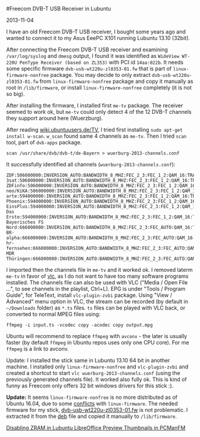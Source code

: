 #Freecom DVB-T USB Receiver in Lubuntu

2013-11-04

<!--- tags: linux -->

I have an old Freecom DVB-T USB receiver, I bought some years ago and wanted to connect it to my Asus EeePC X101 running Lubuntu 13.10 (32bit).

After connecting the Freecom DVB-T USB receiver and examining `/var/log/syslog` and `dmesg` output, I found it was identified as `WideView WT-220U PenType Receiver (based on ZL353)` with PCI id `14aa:022b`. It needs some specific firmware `dvb-usb-wt220u-zl0353-01.fw` that is part of `linux-firmware-nonfree` package. You may decide to only extract `dvb-usb-wt220u-zl0353-01.fw` from `linux-firmware-nonfree` package and copy it manually as root in `/lib/firmware`, or install `linux-firmware-nonfree` completely (it is not so big).

After installing the firmware, I installed first `me-tv` package. The receiver seemed to work ok, but `me-tv` could only detect 4 of the 12 DVB-T channels they support around here (Wuerzburg).

After reading [wiki.ubuntuusers.de/TV](http://wiki.ubuntuusers.de/TV), I tried first installing `sudo apt-get install w-scan`. `w_scan` found same 4 channels as `me-tv`. Then I tried `scan` tool, part of `dvb-apps` package.
```
scan /usr/share/dvb/dvb-t/de-Bayern > wuerburg-2013-channels.conf
```
It successfully identified all channels (`wuerburg-2013-channels.conf`):

```
ZDF:506000000:INVERSION_AUTO:BANDWIDTH_8_MHZ:FEC_2_3:FEC_1_2:QAM_16:TRANSMISSION_MODE_8K:GUARD_INTERVAL_1_4:HIERARCHY_NONE:545:546:514
3sat:506000000:INVERSION_AUTO:BANDWIDTH_8_MHZ:FEC_2_3:FEC_1_2:QAM_16:TRANSMISSION_MODE_8K:GUARD_INTERVAL_1_4:HIERARCHY_NONE:561:562:515
ZDFinfo:506000000:INVERSION_AUTO:BANDWIDTH_8_MHZ:FEC_2_3:FEC_1_2:QAM_16:TRANSMISSION_MODE_8K:GUARD_INTERVAL_1_4:HIERARCHY_NONE:577:578:516
neo/KiKA:506000000:INVERSION_AUTO:BANDWIDTH_8_MHZ:FEC_2_3:FEC_1_2:QAM_16:TRANSMISSION_MODE_8K:GUARD_INTERVAL_1_4:HIERARCHY_NONE:593:594:517
arte:594000000:INVERSION_AUTO:BANDWIDTH_8_MHZ:FEC_2_3:FEC_1_2:QAM_16:TRANSMISSION_MODE_8K:GUARD_INTERVAL_1_4:HIERARCHY_NONE:33:34:2
Phoenix:594000000:INVERSION_AUTO:BANDWIDTH_8_MHZ:FEC_2_3:FEC_1_2:QAM_16:TRANSMISSION_MODE_8K:GUARD_INTERVAL_1_4:HIERARCHY_NONE:49:50:3
EinsPlus:594000000:INVERSION_AUTO:BANDWIDTH_8_MHZ:FEC_2_3:FEC_1_2:QAM_16:TRANSMISSION_MODE_8K:GUARD_INTERVAL_1_4:HIERARCHY_NONE:97:98:6
Das Erste:594000000:INVERSION_AUTO:BANDWIDTH_8_MHZ:FEC_2_3:FEC_1_2:QAM_16:TRANSMISSION_MODE_8K:GUARD_INTERVAL_1_4:HIERARCHY_NONE:513:514:32
Bayerisches FS Nord:666000000:INVERSION_AUTO:BANDWIDTH_8_MHZ:FEC_2_3:FEC_AUTO:QAM_16:TRANSMISSION_MODE_8K:GUARD_INTERVAL_1_4:HIERARCHY_NONE:529:530:33
BR-alpha:666000000:INVERSION_AUTO:BANDWIDTH_8_MHZ:FEC_2_3:FEC_AUTO:QAM_16:TRANSMISSION_MODE_8K:GUARD_INTERVAL_1_4:HIERARCHY_NONE:561:562:35
hr-fernsehen:666000000:INVERSION_AUTO:BANDWIDTH_8_MHZ:FEC_2_3:FEC_AUTO:QAM_16:TRANSMISSION_MODE_8K:GUARD_INTERVAL_1_4:HIERARCHY_NONE:1041:1042:65
MDR Thüringen:666000000:INVERSION_AUTO:BANDWIDTH_8_MHZ:FEC_2_3:FEC_AUTO:QAM_16:TRANSMISSION_MODE_8K:GUARD_INTERVAL_1_4:HIERARCHY_NONE:1585:1586:99
```

I imported then the channels file in `me-tv` and it worked ok. I removed laterm `me-tv` in favor of  [vlc](http://wiki.ubuntuusers.de/VLC), as I do not want to have too many software programs installed. The channels file can also be used with VLC ("Media / Open File ...", to see channels in the playlist, Ctrl+L). EPG is under "Tools / Program Guide", for TeleText, install `vlc-plugin-zvbi` package. Using "View / Advanced" menu option in VLC, the stream can be recorded (by default in `~/Downloads` folder) as `*.ts` files. `ts` files can be played with VLC back, or converted to normal MPEG files using:

```
ffmpeg -i input.ts -vcodec copy -acodec copy output.mpg
```

Ubuntu will recommend to replace `ffmpeg` with `avconv` - the later is usually faster (by default `ffmpeg` in Ubuntu repos uses only one CPU core). For me `ffmpeg` is a link to avconv.

Update: I installed the stick same in Lubuntu 13.10 64 bit in another machine. I installed only `linux-firmware-nonfree` and `vlc-plugin-zvbi` and created a shortcut to start `vlc wuerburg-2013-channels.conf` (using the previously generated channels file). It worked also fully ok. This is kind of funny as Freecom only offers 32 bit windows drivers for this stick :).

**Update:** It seems `linux-firmware-nonfree` is no more distributed as of Ubuntu 16.04, due to some [conflicts](https://launchpad.net/ubuntu/xenial/amd64/linux-firmware-nonfree/1.16) with `linux-firmware`. The needed firmware for my stick, [dvb-usb-wt220u-zl0353-01.fw](blog/images/dvb-usb-wt220u-zl0353-01.fw) is not problematic. I extracted it from the [deb](http://launchpadlibrarian.net/182181877/linux-firmware-nonfree_1.16_all.deb) file and copied it manually to `/lib/firmware`.


<ins class='nfooter'><a rel='prev' id='fprev' href='#blog/2013/2013-11-06-Disabling-ZRAM-in-Lubuntu.md'>Disabling ZRAM in Lubuntu</a> <a rel='next' id='fnext' href='#blog/2013/2013-11-02-LibreOffice-Preview-Thumbnails-in-PCManFM.md'>LibreOffice Preview Thumbnails in PCManFM</a></ins>
